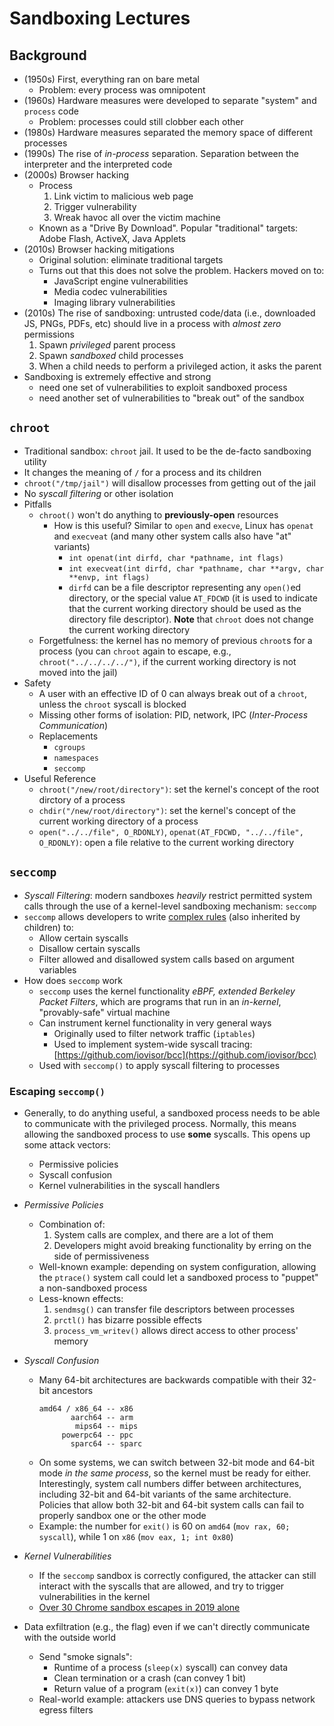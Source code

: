 # Sandboxing Lectures
## Background
- (1950s) First, everything ran on bare metal
    - Problem: every process was omnipotent
- (1960s) Hardware measures were developed to separate "system" and `process` code
    - Problem: processes could still clobber each other
- (1980s) Hardware measures separated the memory space of different processes
- (1990s) The rise of *in-process* separation. Separation between the interpreter and the interpreted code
- (2000s) Browser hacking
    - Process
        1. Link victim to malicious web page
        2. Trigger vulnerability
        3. Wreak havoc all over the victim machine
    - Known as a "Drive By Download". Popular "traditional" targets: Adobe Flash, ActiveX, Java Applets
- (2010s) Browser hacking mitigations
    - Original solution: eliminate traditional targets
    - Turns out that this does not solve the problem. Hackers moved on to:
        - JavaScript engine vulnerabilities
        - Media codec vulnerabilities
        - Imaging library vulnerabilities
- (2010s) The rise of sandboxing: untrusted code/data (i.e., downloaded JS, PNGs, PDFs, etc) should live in a process with *almost zero* permissions
    1. Spawn *privileged* parent process
    2. Spawn *sandboxed* child processes
    3. When a child needs to perform a privileged action, it asks the parent
- Sandboxing is extremely effective and strong
    - need one set of vulnerabilities to exploit sandboxed process
    - need another set of vulnerabilities to "break out" of the sandbox

## `chroot`
- Traditional sandbox: `chroot` jail. It used to be the de-facto sandboxing utility
- It changes the meaning of `/` for a process and its children
- `chroot("/tmp/jail")` will disallow processes from getting out of the jail
- No *syscall filtering* or other isolation
- Pitfalls
    - `chroot()` won't do anything to **previously-open** resources
        - How is this useful? Similar to `open` and `execve`, Linux has `openat` and `execveat` (and many other system calls also have "at" variants)
            - `int openat(int dirfd, char *pathname, int flags)`
            - `int execveat(int dirfd, char *pathname, char **argv, char **envp, int flags)`
            - `dirfd` can be a file descriptor representing any `open()`ed directory, or the special value `AT_FDCWD` (it is used to indicate that the current working directory should be used as the directory file descriptor). **Note** that `chroot` does not change the current working directory
    - Forgetfulness: the kernel has no memory of previous `chroot`s for a process (you can `chroot` again to escape, e.g., `chroot("../../../../")`, if the current working directory is not moved into the jail)
- Safety
    - A user with an effective ID of 0 can always break out of a `chroot`, unless the `chroot` syscall is blocked
    - Missing other forms of isolation: PID, network, IPC (*Inter-Process Communication*)
    - Replacements
        - `cgroups`
        - `namespaces`
        - `seccomp`
- Useful Reference
    - `chroot("/new/root/directory")`: set the kernel's concept of the root dirctory of a process
    - `chdir("/new/root/directory")`: set the kernel's concept of the current working directory of a process
    - `open("../../file", O_RDONLY)`, `openat(AT_FDCWD, "../../file", O_RDONLY)`: open a file relative to the current working directory

## `seccomp`
- *Syscall Filtering*: modern sandboxes *heavily* restrict permitted system calls through the use of a kernel-level sandboxing mechanism: `seccomp`
- `seccomp` allows developers to write [complex rules](https://man7.org/linux/man-pages/man3/seccomp_rule_add.3.html) (also inherited by children) to:
    - Allow certain syscalls
    - Disallow certain syscalls
    - Filter allowed and disallowed system calls based on argument variables
- How does `seccomp` work
    - `seccomp` uses the kernel functionality *eBPF, extended Berkeley Packet Filters*, which are programs that run in an *in-kernel*, "provably-safe" virtual machine
    - Can instrument kernel functionality in very general ways
        - Originally used to filter network traffic (`iptables`)
        - Used to implement system-wide syscall tracing: [https://github.com/iovisor/bcc](https://github.com/iovisor/bcc)
    - Used with `seccomp()` to apply syscall filtering to processes
### Escaping `seccomp()`
- Generally, to do anything useful, a sandboxed process needs to be able to communicate with the privileged process. Normally, this means allowing the sandboxed process to use **some** syscalls. This opens up some attack vectors:
    - Permissive policies
    - Syscall confusion
    - Kernel vulnerabilities in the syscall handlers
- *Permissive Policies*
    - Combination of:
        1. System calls are complex, and there are a lot of them
        2. Developers might avoid breaking functionality by erring on the side of permissiveness
    - Well-known example: depending on system configuration, allowing the `ptrace()` system call could let a sandboxed process to "puppet" a non-sandboxed process
    - Less-known effects:
        1. `sendmsg()` can transfer file descriptors between processes
        2. `prctl()` has bizarre possible effects
        3. `process_vm_writev()` allows direct access to other process' memory
- *Syscall Confusion*
    - Many 64-bit architectures are backwards compatible with their 32-bit ancestors
        ```
        amd64 / x86_64 -- x86
               aarch64 -- arm
                mips64 -- mips
             powerpc64 -- ppc
               sparc64 -- sparc
        ```
    - On some systems, we can switch between 32-bit mode and 64-bit mode *in the same process*, so the kernel must be ready for either. Interestingly, system call numbers differ between architectures, including 32-bit and 64-bit variants of the same architecture. Policies that allow both 32-bit and 64-bit system calls can fail to properly sandbox one or the other mode
    - Example: the number for `exit()` is 60 on `amd64` (`mov rax, 60; syscall`), while 1 on `x86` (`mov eax, 1; int 0x80`)
- *Kernel Vulnerabilities*
    - If the `seccomp` sandbox is correctly configured, the attacker can still interact with the syscalls that are allowed, and try to trigger vulnerabilities in the kernel
    - [Over 30 Chrome sandbox escapes in 2019 alone](https://github.com/allpaca/chrome-sbx-db)

- Data exfiltration (e.g., the flag) even if we can't directly communicate with the outside world
    - Send "smoke signals":
        - Runtime of a process (`sleep(x)` syscall) can convey data
        - Clean termination or a crash (can convey 1 bit)
        - Return value of a program (`exit(x)`) can convey 1 byte
    - Real-world example: attackers use DNS queries to bypass network egress filters
